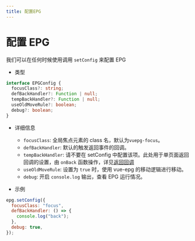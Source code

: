 ```yaml
---
title: 配置EPG
---
```


# 配置 EPG

我们可以在任何时候使用调用 `setConfig` 来配置 EPG

- 类型

```typescript
interface EPGConfig {
  focusClass?: string;
  defBackHandler?: Function | null;
  tempBackHandler?: Function | null;
  useOldMoveRule?: boolean;
  debug?: boolean;
}
```

- 详细信息

  - `focusClass`: 全局焦点元素的 class 名，默认为`vuepg-focus`。
  - `defBackHandler`: 默认的触发返回事件的回调。
  - `tempBackHandler`: 请不要在 setConfig 中配置该项。此处用于单页面返回回调的设置，由 `onBack` 函数操作，详见[返回回调](/guide/back-callback.md)
  - `useOldMoveRule`: 设置为 `true` 时，使用 vue-epg 的移动逻辑进行移动。
  - `debug`: 开启 `console.log` 输出，查看 EPG 运行情况。

- 示例

```javascript
epg.setConfig({
  focusClass: "focus",
  defBackHandler: () => {
    console.log("back");
  },
  debug: true,
});
```
